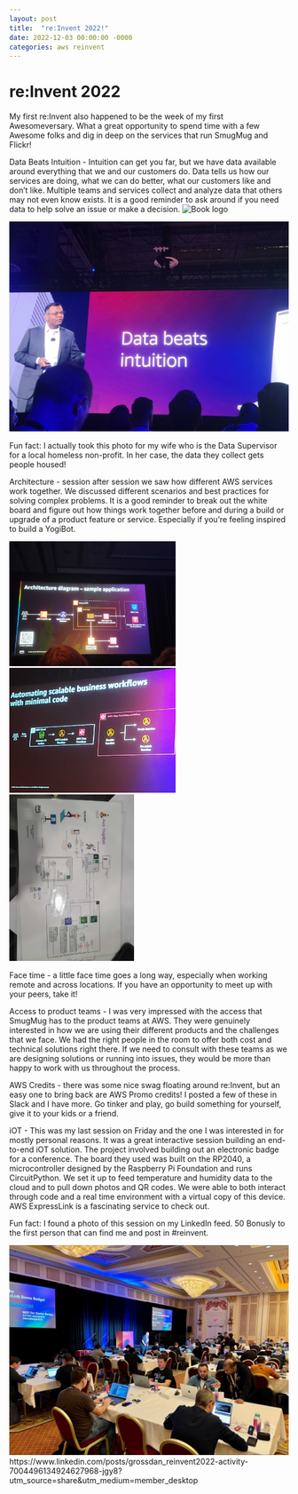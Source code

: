 ```yaml
---
layout: post
title:  "re:Invent 2022!"
date: 2022-12-03 00:00:00 -0000
categories: aws reinvent
---
```


# re:Invent 2022

My first re:Invent also happened to be the week of my first Awesomeversary.  What a great opportunity to spend time with a few Awesome folks and dig in deep on the services that run SmugMug and Flickr!  

Data Beats Intuition - Intuition can get you far, but we have data available around everything that we and our customers do.  Data tells us how our services are doing, what we can do better, what our customers like and don’t like.  Multiple teams and services collect and analyze data that others may not even know exists.  It is a good reminder to ask around if you need data to help solve an issue or make a decision.
![Book logo](/assets/20221130_083954.jpg)

<img src="20221130_083954.jpg" width="600">

Fun fact: I actually took this photo for my wife who is the Data Supervisor for a local homeless non-profit.  In her case, the data they collect gets people housed!





Architecture - session after session we saw how different AWS services work together.  We discussed different scenarios and best practices for solving complex problems.  It is a good reminder to break out the white board and figure out how things work together before and during a build or upgrade of a product feature or service.  Especially if you’re feeling inspired to build a YogiBot.

<img src="20221128_101602.jpg" width="300"><img src="20221130_151212.jpg" width="300"><img src="20221201_141356.jpg" height="300" >


Face time - a little face time goes a long way, especially when working remote and across locations.  If you have an opportunity to meet up with your peers, take it!  

Access to product teams - I was very impressed with the access that SmugMug has to the product teams at AWS.  They were genuinely interested in how we are using their different products and the challenges that we face.  We had the right people in the room to offer both cost and technical solutions right there.  If we need to consult with these teams as we are designing solutions or running into issues, they would be more than happy to work with us throughout the process.

AWS Credits - there was some nice swag floating around re:Invent, but an easy one to bring back are AWS Promo credits!  I posted a few of these in Slack and I have more.  Go tinker and play, go build something for yourself, give it to your kids or a friend.  





iOT - This was my last session on Friday and the one I was interested in for mostly personal reasons.  It was a great interactive session building an end-to-end iOT solution.  The project involved building out an electronic badge for a conference.  The board they used was built on the RP2040, a microcontroller designed by the Raspberry Pi Foundation and runs CircuitPython.  We set it up to feed temperature and humidity data to the cloud and to pull down photos and QR codes.  We were able to both interact through code and a real time environment with a virtual copy of this device.  AWS ExpressLink is a fascinating service to check out.

Fun fact: I found a photo of this session on my LinkedIn feed.  50 Bonusly to the first person that can find me and post in #reinvent.

<img src="1670002015188.jpeg" width="600">
https://www.linkedin.com/posts/grossdan_reinvent2022-activity-7004496134924627968-jgy8?utm_source=share&utm_medium=member_desktop
